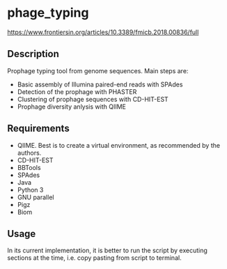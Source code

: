 # phage_typing
https://www.frontiersin.org/articles/10.3389/fmicb.2018.00836/full

## Description

Prophage typing tool from genome sequences. Main steps are:

* Basic assembly of Illumina paired-end reads with SPAdes
* Detection of the prophage with PHASTER
* Clustering of prophage sequences with CD-HIT-EST
* Prophage diversity anlysis with QIIME

## Requirements

* QIIME. Best is to create a virtual environment, as recommended by the authors.
* CD-HIT-EST
* BBTools
* SPAdes
* Java
* Python 3
* GNU parallel
* Pigz
* Biom

## Usage

In its current implementation, it is better to run the script by executing sections at the time, i.e. copy pasting from script to terminal. 
